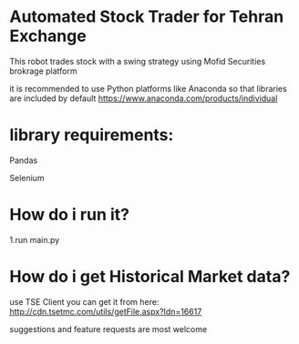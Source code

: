 # Automated Stock Trader for Tehran Exchange
This robot trades stock with a swing strategy using Mofid Securities brokrage platform

it is recommended to use Python platforms like Anaconda so that libraries are included by default
https://www.anaconda.com/products/individual
# library requirements:
Pandas

Selenium

# How do i run it?
1.run main.py

# How do i get Historical Market data?
use TSE Client
you can get it from here:
http://cdn.tsetmc.com/utils/getFile.aspx?Idn=16617



suggestions and feature requests are most welcome
